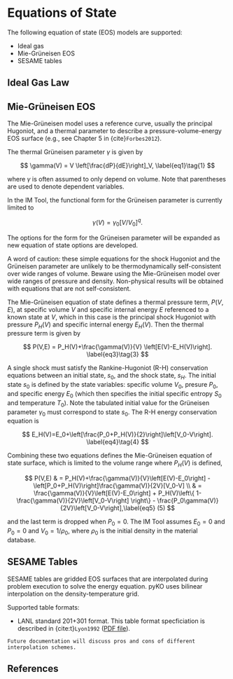 # Equations of State

The following equation of state (EOS) models are supported:
* Ideal gas
* Mie-Gr&uuml;neisen EOS
* SESAME tables

## Ideal Gas Law



## Mie-Gr&uuml;neisen EOS

The Mie-Gr&uuml;neisen model uses a reference curve, usually the principal Hugoniot, and a thermal parameter to describe a pressure-volume-energy EOS surface (e.g., see Chapter 5 in {cite}`Forbes2012`). 

The thermal Gr&uuml;neisen parameter $\gamma$ is given by

$$ 
\gamma(V) = V \left[\frac{dP}{dE}\right]_V, \label{eq1}\tag{1}
$$

where $\gamma$ is often assumed to only depend on volume. Note that parentheses are used to denote dependent variables.

In the IM Tool, the functional form for the Gr&uuml;neisen parameter is currently limited to

$$
\gamma(V)= \gamma_0 \left[V/V_0\right]^q. \label{eq2}\tag{2}
$$

The options for the form for the Gr&uuml;neisen parameter will be expanded as new equation of state options are developed.

A word of caution: these simple equations for the shock Hugoniot and the Gr&uuml;neisen parameter are unlikely to be thermodynamically self-consistent over wide ranges of volume. Beware using the Mie-Gr&uuml;neisen model over wide ranges of pressure and density. Non-physical results will be obtained with equations that are not self-consistent.

The Mie-Gr&uuml;neisen equation of state defines a thermal pressure term, $P(V,E)$, at specific volume $V$ and specific internal energy $E$ referenced to a known state at $V$, which in this case is the principal shock Hugoniot with pressure $P_H(V)$ and specific internal energy $E_H(V)$. Then the thermal pressure term is given by 

$$ 
P(V,E) = P_H(V)+\frac{\gamma(V)}{V} \left[E(V)-E_H(V)\right]. \label{eq3}\tag{3}
$$

A single shock must satisfy the Rankine-Hugoniot (R-H) conservation equations between an initial state, $s_0$, and the shock state, $s_H$. The initial state $s_0$ is defined by the state variables: specific volume $V_0$, presure $P_0$, and specific energy $E_0$ (which then specifies the initial specific entropy $S_0$ and temperature $T_0$). Note the tabulated initial value for the Gr&uuml;neisen parameter $\gamma_0$ must correspond to state $s_0$. The R-H energy conservation equation is 

$$ 
E_H(V)=E_0+\left[\frac{P_0+P_H(V)}{2}\right]\left[V_0-V\right]. \label{eq4}\tag{4}
$$

Combining these two equations defines the Mie-Gr&uuml;neisen equation of state surface, which is limited to the volume range where $P_H(V)$ is defined,

$$
P(V,E) & =  P_H(V)+\frac{\gamma(V)}{V}\left[E(V)-E_0\right] - \left[P_0+P_H(V)\right]\frac{\gamma(V)}{2V}[V_0-V]  \\
       & =  \frac{\gamma(V)}{V}\left[E(V)-E_0\right] + P_H(V)\left\{ 1- \frac{\gamma(V)}{2V}\left[V_0-V\right] \right\}
        - \frac{P_0\gamma(V)}{2V}\left[V_0-V\right],\label{eq5} (5)
$$

and the last term is dropped when $P_0=0$. The IM Tool assumes $E_0=0$ and $P_0=0$ and $V_0=1/\rho_0$, where $\rho_0$ is the initial density in the material database.



## SESAME Tables

SESAME tables are gridded EOS surfaces that are interpolated during problem execution to solve the energy equation. pyKO uses bilinear interpolation on the density-temperature grid.

Supported table formats:
* LANL standard 201+301 format. This table format specficiation is described in {cite:t}`Lyon1992` (<a href="https://github.com/ststewart/aneos-forsterite-2019/blob/master/EOS-docs/Lyon-Johnson-1992-SESAME-database.pdf">PDF file</a>).

```{margin} Table interpolation
Future documentation will discuss pros and cons of different interpolation schemes.
```



## References


```{bibliography}
```

